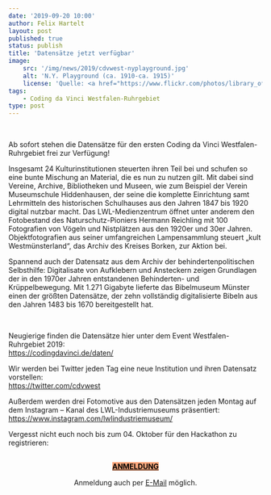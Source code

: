 ```yaml
---
date: '2019-09-20 10:00'
author: Felix Hartelt
layout: post
published: true
status: publish
title: 'Datensätze jetzt verfügbar'
image:
    src: '/img/news/2019/cdvwest-nyplayground.jpg'
    alt: 'N.Y. Playground (ca. 1910-ca. 1915)'
    license: 'Quelle: <a href="https://www.flickr.com/photos/library_of_congress/4036738857/" target="_blank">flickr</a> | Library of Congress, Prints and Photographs Division'
tags:
    - Coding da Vinci Westfalen-Ruhrgebiet
type: post
---
```

<br/>
<p>Ab sofort stehen die Datensätze für den ersten Coding da Vinci Westfalen-Ruhrgebiet frei zur Verfügung!</p>
<p>Insgesamt 24 Kulturinstitutionen steuerten ihren Teil bei und schufen so eine bunte Mischung an Material, die es nun zu nutzen gilt. Mit dabei sind Vereine, Archive, Bibliotheken und Museen, wie zum Beispiel der Verein Museumschule Hiddenhausen, der seine die komplette Einrichtung samt Lehrmitteln des historischen Schulhauses aus den Jahren 1847 bis 1920 digital nutzbar macht. Das LWL-Medienzentrum öffnet unter anderem den Fotobestand des Naturschutz-Pioniers Hermann Reichling mit 100 Fotografien von Vögeln und Nistplätzen aus den 1920er und 30er Jahren. Objektfotografien aus seiner umfangreichen Lampensammlung steuert „kult Westmünsterland“, das Archiv des Kreises Borken, zur Aktion bei.</p>
<p>Spannend auch der Datensatz aus dem Archiv der behindertenpolitischen Selbsthilfe: Digitalisate von Aufklebern und Ansteckern zeigen Grundlagen der in den 1970er Jahren entstandenen Behinderten- und Krüppelbewegung. Mit 1.271 Gigabyte lieferte das Bibelmuseum Münster einen der größten Datensätze, der zehn vollständig digitalisierte Bibeln aus den Jahren 1483 bis 1670 bereitgestellt hat.</p>
<br/>
<p>Neugierige finden die Datensätze hier unter dem Event Westfalen-Ruhrgebiet 2019:<br/>
<a href="https://codingdavinci.de/daten/" target="_blank">https://codingdavinci.de/daten/</a></p>
<p>Wir werden bei Twitter jeden Tag eine neue Institution und ihren Datensatz vorstellen:<br/>
<a href="https://twitter.com/cdvwest" target="_blank">https://twitter.com/cdvwest</a></p>
<p>Außerdem werden drei Fotomotive aus den Datensätzen jeden Montag auf dem Instagram – Kanal des LWL-Industriemuseums präsentiert:<br/>
<a href="https://www.instagram.com/lwlindustriemuseum/" target="_blank">https://www.instagram.com/lwlindustriemuseum/</a></p>
<p>Vergesst nicht euch noch bis zum 04. Oktober für den Hackathon zu registrieren:</p>
<div class="row" style="margin-top:30px; margin-bottom:30px;">
	<div style="text-align:center; margin-bottom:15px;">
		<a class="btn btn-primary btn-lg btn-events" style="background-color: #fda87e; color: #000000; font-weight: bold;" href="https://www.eventbrite.de/e/kultur-hackathon-coding-da-vinci-westfalen-ruhrgebiet-kick-off-registrierung-70615513903" target="_blank" role="button">ANMELDUNG</a>
	</div>
	<div style="text-align: center;">
		Anmeldung auch per <a href="mailto:codingdavinci@lwl.org" target="_blank">E-Mail</a> möglich.
	</div>
</div>